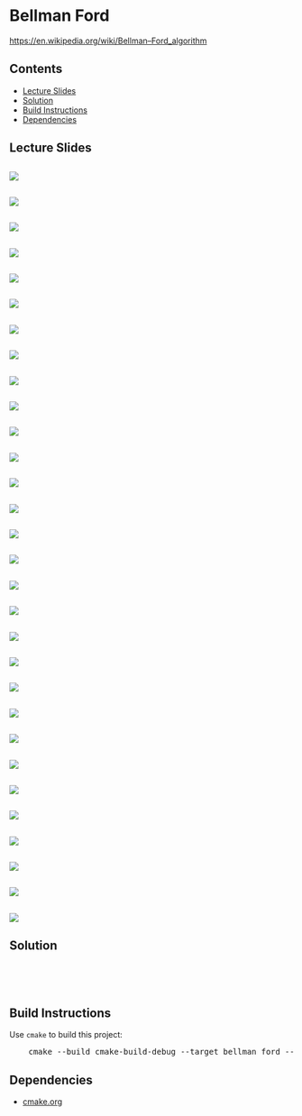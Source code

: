 # Bellman Ford
https://en.wikipedia.org/wiki/Bellman–Ford_algorithm

## Contents
* [Lecture Slides](#lecture-slides)
* [Solution](#solution)
* [Build Instructions](#build-instructions)
* [Dependencies](#dependencies)

## Lecture Slides
![](https://github.com/claytonjwong/Algorithms-Stanford/blob/master/course1/bellman_ford/documentation/bell_01.png)
---
![](https://github.com/claytonjwong/Algorithms-Stanford/blob/master/course1/bellman_ford/documentation/bell_02.png)
---
![](https://github.com/claytonjwong/Algorithms-Stanford/blob/master/course1/bellman_ford/documentation/bell_03.png)
---
![](https://github.com/claytonjwong/Algorithms-Stanford/blob/master/course1/bellman_ford/documentation/bell_04.png)
---
![](https://github.com/claytonjwong/Algorithms-Stanford/blob/master/course1/bellman_ford/documentation/bell_05.png)
---
![](https://github.com/claytonjwong/Algorithms-Stanford/blob/master/course1/bellman_ford/documentation/bell_06.png)
---
![](https://github.com/claytonjwong/Algorithms-Stanford/blob/master/course1/bellman_ford/documentation/bell_07.png)
---
![](https://github.com/claytonjwong/Algorithms-Stanford/blob/master/course1/bellman_ford/documentation/bell_08.png)
---
![](https://github.com/claytonjwong/Algorithms-Stanford/blob/master/course1/bellman_ford/documentation/bell_09.png)
---
![](https://github.com/claytonjwong/Algorithms-Stanford/blob/master/course1/bellman_ford/documentation/bell_10.png)
---
![](https://github.com/claytonjwong/Algorithms-Stanford/blob/master/course1/bellman_ford/documentation/bell_11.png)
---
![](https://github.com/claytonjwong/Algorithms-Stanford/blob/master/course1/bellman_ford/documentation/bell_12.png)
---
![](https://github.com/claytonjwong/Algorithms-Stanford/blob/master/course1/bellman_ford/documentation/bell_13.png)
---
![](https://github.com/claytonjwong/Algorithms-Stanford/blob/master/course1/bellman_ford/documentation/bell_14.png)
---
![](https://github.com/claytonjwong/Algorithms-Stanford/blob/master/course1/bellman_ford/documentation/bell_15.png)
---
![](https://github.com/claytonjwong/Algorithms-Stanford/blob/master/course1/bellman_ford/documentation/bell_16.png)
---
![](https://github.com/claytonjwong/Algorithms-Stanford/blob/master/course1/bellman_ford/documentation/bell_17.png)
---
![](https://github.com/claytonjwong/Algorithms-Stanford/blob/master/course1/bellman_ford/documentation/bell_18.png)
---
![](https://github.com/claytonjwong/Algorithms-Stanford/blob/master/course1/bellman_ford/documentation/bell_19.png)
---
![](https://github.com/claytonjwong/Algorithms-Stanford/blob/master/course1/bellman_ford/documentation/bell_20.png)
---
![](https://github.com/claytonjwong/Algorithms-Stanford/blob/master/course1/bellman_ford/documentation/bell_21.png)
---
![](https://github.com/claytonjwong/Algorithms-Stanford/blob/master/course1/bellman_ford/documentation/bell_22.png)
---
![](https://github.com/claytonjwong/Algorithms-Stanford/blob/master/course1/bellman_ford/documentation/bell_23.png)
---
![](https://github.com/claytonjwong/Algorithms-Stanford/blob/master/course1/bellman_ford/documentation/bell_24.png)
---
![](https://github.com/claytonjwong/Algorithms-Stanford/blob/master/course1/bellman_ford/documentation/bell_25.png)
---
![](https://github.com/claytonjwong/Algorithms-Stanford/blob/master/course1/bellman_ford/documentation/bell_26.png)
---
![](https://github.com/claytonjwong/Algorithms-Stanford/blob/master/course1/bellman_ford/documentation/bell_27.png)
---
![](https://github.com/claytonjwong/Algorithms-Stanford/blob/master/course1/bellman_ford/documentation/bell_28.png)
---
![](https://github.com/claytonjwong/Algorithms-Stanford/blob/master/course1/bellman_ford/documentation/bell_29.png)
---
![](https://github.com/claytonjwong/Algorithms-Stanford/blob/master/course1/bellman_ford/documentation/bell_30.png)
---

## Solution
<pre>

    

</pre>

<h2 id="build">Build Instructions</h2>
<p>Use <code>cmake</code> to build this project:</p>

<pre>
    cmake --build cmake-build-debug --target bellman_ford -- -j 4
</pre>

<h2 id="dependencies">Dependencies</h2>
<ul>
  <li>
    <a href="https://cmake.org/">cmake.org</a>
  </li>
</ul>

</body>
</html>